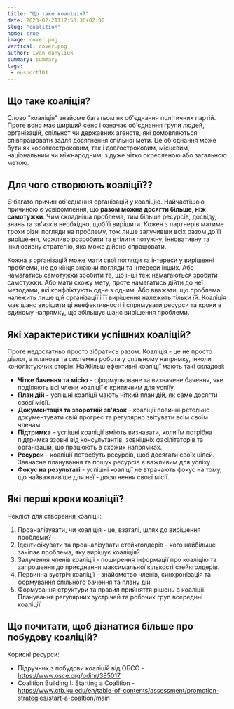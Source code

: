 ```yaml
---
title: "Що таке коаліція?"
date: 2023-02-21T17:58:36+02:00
slug: "coalition"
home: true
image: cover.png
vertical: cover.png
author: ivan_danyliuk
summary: summary
tags:
 - eusport101
---
```



## Що таке коаліція?

Слово "коаліція" знайоме багатьом як об'єднання політичних партій. Проте воно має ширший сенс і означає об'єднання групи людей, організацій, спільнот чи державних агенств, які домовляються співпрацювати задля досягнення спільної мети. Це об'єднання може бути як короткостроковим, так і довгостроковим, місцевим, національним чи міжнародним, з дуже чітко окресленою або загальною метою.

## Для чого створюють коаліції??

Є багато причин об'єднання організацій у коаліцію. Найчастішою причиною є усвідомлення, що **разом можна досягти більше, ніж самотужки**. Чим складніша проблема, тим більше ресурсів, досвіду, знань та зв'язків необхідно, щоб її вирішити. Кожен з партнерів матиме трохи різні погляди на проблему, тож лише залучивши всіх разом до її вирішення, можливо розробити та втілити потужну, інновативну та інклюзивну стратегію, яка може дійсно спрацювати.

Кожна з організацій може мати свої погляди та інтереси у вирішенні проблеми, не до кінця знаючи погляди та інтереси інших. Або намагатись самотужки зробити те, що інші теж намагаються зробити самотужки. Або мати схожу мету, проте намагатись дійти до неї методами, які конфліктують одне з одним. Або вважати, що проблема належить лише цій організації і її вирішення належить тільки їй. Коаліція має шанс вирішити ці неефективності і спрямувати ресурси та кроки в єдиному напрямку, що збільшує шанс вирішення проблеми.

## Які характеристики успішних коаліцій?
Проте недостатньо просто зібратись разом. Коаліція - це не просто діалог, а планова та системна робота у спільному напрямку, інколи конфліктуючих сторін. Найбільш ефективні коаліції мають такі складові:

 - **Чітке бачення та місію** - сформульоване та визначене бачення, яке поділяють всі члени коаліції є критичним для успіїу.
 - **План дій** - успішні коаліції мають чіткий план дій, як саме досягти своєї місії.
 - **Документація та зворотній зв'язок** - коаліції повинні ретельно документувати свій прогрес та регулярно звітувати всім своїм членам.
 - **Підтримка** – успішні коаліції вміють визнавати, коли їм потрібна підтримка ззовні від консультантів, зовнішніх фасілітаторів та організацій, що працюють в схожих напрямках.
 - **Ресурси** - коаліції потребуть ресурсів, щоб досягати своїх цілей. Завчасне планування та пошук ресурсів є важливим для успіху.
 - **Фокус на результаті** - успішні коаліції не втрачають фокус на тому, що найважливіше для неї - досягнення своєї місії.

## Які перші кроки коаліції?

Чекліст для створення коаліції:

1. Проаналізувати, чи коаліція - це, взагалі, шлях до вирішення проблеми?
2. Ідентифікувати та проаналізувати стейкголдерів - кого найбільше зачіпає проблема, яку вирішує коаліція?
3. Залучення членів коаліції - поширення інформації про коаліцію та запрошення до приєднання максимальної кількості стейкголдерів.
4. Первинна зустріч коаліції - знайомство членів, синхронізація та формування спільного бачення та плану дій
5. Формування структури та правил прийняття рішень в коаліції. Планування регулярних зустрічей та робочих груп всередині коаліції. 

## Що почитати, щоб дізнатися більше про побудову коаліцій?

Корисні ресурси:
 - Підручних з побудови коаліцій від OБСЄ - https://www.osce.org/odihr/385017
 - Coalition Building I: Starting a Coalition -  https://www.ctb.ku.edu/en/table-of-contents/assessment/promotion-strategies/start-a-coaltion/main